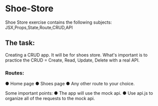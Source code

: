 # Shoe-Store
Shoe Store  exercise contains the following subjects: JSX,Props,State,Route,CRUD,API

## The task:
Creating a CRUD app. It will be for shoes store. What's important is to practice the CRUD = Create, Read, Update, Delete with a real API.

### Routes:
● Home page ● Shoes page ● Any other route to your choice.

Some important points:
● The app will use the mock api.
● Use api.js to organize all of the requests to the mock api.
